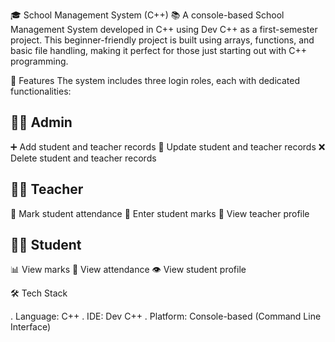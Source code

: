 🎓 School Management System (C++) 📚
A console-based School Management System developed in C++ using Dev C++ as a first-semester project. This beginner-friendly project is built using arrays, functions, and basic file handling, making it perfect for those just starting out with C++ programming.

🚀 Features
The system includes three login roles, each with dedicated functionalities:

👨‍💼 Admin
---------
➕ Add student and teacher records
🔄 Update student and teacher records
❌ Delete student and teacher records

👩‍🏫 Teacher
-----------
📝 Mark student attendance
🧮 Enter student marks
👤 View teacher profile

👨‍🎓 Student
-----------
📊 View marks
📅 View attendance
👁️ View student profile

🛠️ Tech Stack

. Language: C++
. IDE: Dev C++
. Platform: Console-based (Command Line Interface)
